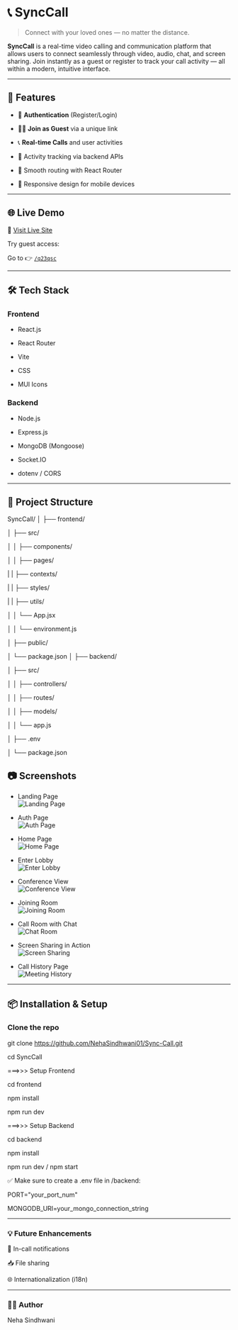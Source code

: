 # 📞 SyncCall

> Connect with your loved ones — no matter the distance.

**SyncCall** is a real-time video calling and communication platform that allows users to connect seamlessly through video, audio, chat, and screen sharing. Join instantly as a guest or register to track your call activity — all within a modern, intuitive interface.

---

## 🚀 Features

- 🔐 **Authentication** (Register/Login)
  
- 🙋‍♂️ **Join as Guest** via a unique link
  
- 📞 **Real-time Calls** and user activities
  
- 📜 Activity tracking via backend APIs
  
- 🧭 Smooth routing with React Router
  
- 📱 Responsive design for mobile devices

---

## 🌐 Live Demo

🔗 [Visit Live Site](https://synccall-frontend.onrender.com)

Try guest access:  

Go to 👉 [`/q23qsc`](https://synccall-frontend.onrender.com/q23qsc)

---

## 🛠️ Tech Stack

### Frontend

- React.js
  
- React Router
  
- Vite
  
- CSS
  
- MUI Icons

### Backend

- Node.js
  
- Express.js
  
- MongoDB (Mongoose)
  
- Socket.IO
  
- dotenv / CORS

---

## 🔄 Project Structure

SyncCall/
│
├── frontend/

│ ├── src/

│ │ ├── components/

│ │ ├── pages/

| | ├── contexts/

| | ├── styles/

| | ├── utils/

│ │ └── App.jsx

│ │ └── environment.js

│ ├── public/

│ └── package.json
│
├── backend/

│ ├── src/

│ │ ├── controllers/

│ │ ├── routes/

│ │ ├── models/

│ │ └── app.js

│ ├── .env

│ └── package.json



## 📷 Screenshots

- Landing Page  
  ![Landing Page](https://github.com/NehaSindhwani01/SyncCall/blob/main/frontend/public/screeenshots/landingpage.png)

- Auth Page  
  ![Auth Page](https://github.com/NehaSindhwani01/SyncCall/blob/main/frontend/public/screeenshots/authpage.png)

- Home Page  
  ![Home Page](https://github.com/NehaSindhwani01/SyncCall/blob/main/frontend/public/screeenshots/home_page.png)

- Enter Lobby  
  ![Enter Lobby](https://github.com/NehaSindhwani01/SyncCall/blob/main/frontend/public/screeenshots/enter_lobby_room.PNG)

- Conference View  
  ![Conference View](https://github.com/NehaSindhwani01/SyncCall/blob/main/frontend/public/screeenshots/conference_room.PNG)

- Joining Room  
  ![Joining Room](https://github.com/NehaSindhwani01/SyncCall/blob/main/frontend/public/screeenshots/others_joining_room.PNG)

- Call Room with Chat  
  ![Chat Room](https://github.com/NehaSindhwani01/SyncCall/blob/main/frontend/public/screeenshots/showing_chat.PNG)

- Screen Sharing in Action  
  ![Screen Sharing](https://github.com/NehaSindhwani01/SyncCall/blob/main/frontend/public/screeenshots/share_screen.png)

- Call History Page  
  ![Meeting History](https://github.com/NehaSindhwani01/SyncCall/blob/main/frontend/public/screeenshots/meeting_history.png)

---

## 📦 Installation & Setup

### Clone the repo

git clone https://github.com/NehaSindhwani01/Sync-Call.git

cd SyncCall

===>>> Setup Frontend

cd frontend

npm install

npm run dev

===>>> Setup Backend

cd backend

npm install

npm run dev / npm start

✅ Make sure to create a .env file in /backend:

PORT="your_port_num"

MONGODB_URI=your_mongo_connection_string

---

### 💡 Future Enhancements

🔔 In-call notifications

📥 File sharing

🌐 Internationalization (i18n)

---

### 🙋‍♀️ Author

Neha Sindhwani


